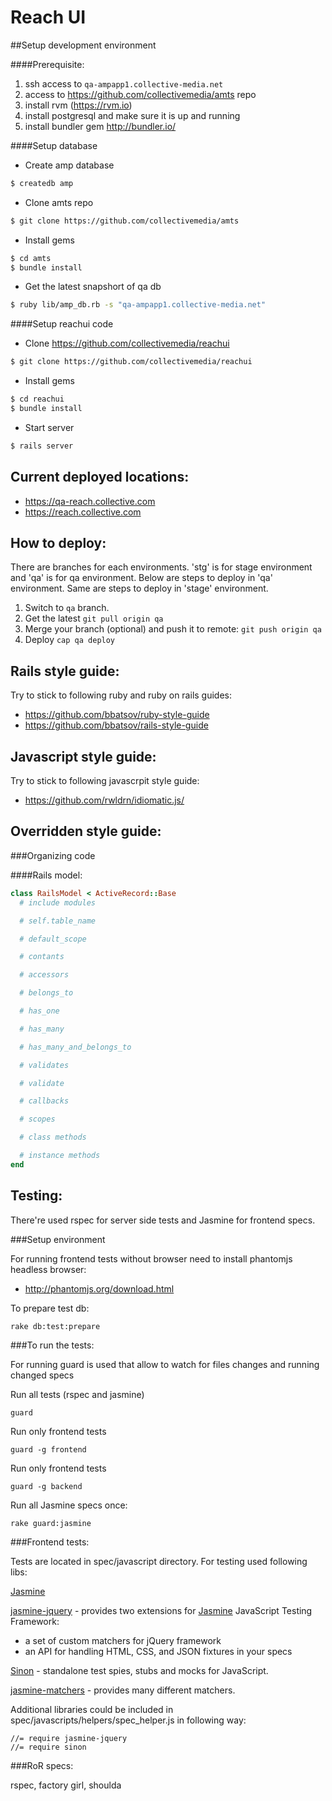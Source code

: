Reach UI
========

##Setup development environment

####Prerequisite:
1. ssh access to ```qa-ampapp1.collective-media.net```
2. access to https://github.com/collectivemedia/amts repo
3. install rvm (https://rvm.io)
4. install postgresql and make sure it is up and running
5. install bundler gem http://bundler.io/


####Setup database

- Create amp database

```bash
$ createdb amp
```

- Clone amts repo

```bash
$ git clone https://github.com/collectivemedia/amts
```

- Install gems

```bash
$ cd amts
$ bundle install
```

- Get the latest snapshort of qa db

```bash
$ ruby lib/amp_db.rb -s "qa-ampapp1.collective-media.net"
```

####Setup reachui code

- Clone https://github.com/collectivemedia/reachui
```bash
$ git clone https://github.com/collectivemedia/reachui
```

- Install gems
```bash
$ cd reachui
$ bundle install
```

- Start server
```bash
$ rails server
```


Current deployed locations:
-
* https://qa-reach.collective.com
* https://reach.collective.com

How to deploy:
-

There are branches for each environments. 'stg' is for stage environment and 'qa' is for qa environment. Below are steps to deploy in 'qa' environment. Same are steps to deploy in 'stage' environment.

1. Switch to `qa` branch.
2. Get the latest `git pull origin qa`
3. Merge your branch (optional) and push it to remote: `git push origin qa`
4. Deploy `cap qa deploy`

Rails style guide:
-
Try to stick to following ruby and ruby on rails guides:

* https://github.com/bbatsov/ruby-style-guide
* https://github.com/bbatsov/rails-style-guide

Javascript style guide:
-
Try to stick to following javascrpit style guide:

* https://github.com/rwldrn/idiomatic.js/

Overridden style guide:
-

###Organizing code

####Rails model:
```ruby
class RailsModel < ActiveRecord::Base
  # include modules

  # self.table_name

  # default_scope

  # contants

  # accessors

  # belongs_to

  # has_one

  # has_many

  # has_many_and_belongs_to

  # validates

  # validate

  # callbacks

  # scopes

  # class methods

  # instance methods
end
```

Testing:
-

There're used rspec for server side tests and Jasmine for frontend specs.

###Setup environment

For running frontend tests without browser need to install phantomjs headless browser:

* http://phantomjs.org/download.html

To prepare test db:

    rake db:test:prepare

###To run the tests:

For running guard is used that allow to watch for files changes and running changed specs

Run all tests (rspec and jasmine)

    guard

Run only frontend tests

    guard -g frontend

Run only frontend tests

    guard -g backend

Run all Jasmine specs once:

    rake guard:jasmine

###Frontend tests:

Tests are located in spec/javascript directory.
For testing used following libs:

[Jasmine](http://pivotal.github.com/jasmine/)

[jasmine-jquery](https://github.com/velesin/jasmine-jquery) - provides two extensions for [Jasmine](http://pivotal.github.com/jasmine/) JavaScript Testing Framework:

- a set of custom matchers for jQuery framework
- an API for handling HTML, CSS, and JSON fixtures in your specs

[Sinon](http://sinonjs.org/) - standalone test spies, stubs and mocks for JavaScript.

[jasmine-matchers](https://github.com/JamieMason/Jasmine-Matchers) - provides many different matchers.

Additional libraries could be included in spec/javascripts/helpers/spec_helper.js in following way:

    //= require jasmine-jquery
    //= require sinon

###RoR specs:

rspec, factory girl, shoulda
